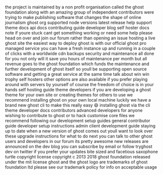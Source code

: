 the project is maintained by a non profit organisation called the ghost foundation along with an amazing group of independent contributors were trying to make publishing software that changes the shape of online journalism ghost org supported node versions latest release help support theme docs api docs contributing guide developer blog self hoster docs note if youre stuck cant get something working or need some help please head on over and join our forum rather than opening an issue hosting a live ghost site the easiest way to deploy ghost is with our official ghost pro managed service you can have a fresh instance up and running in a couple of clicks with a worldwide cdn backups security and maintenance all done for you not only will it save you hours of maintenance per month but all revenue goes to the ghost foundation which funds the maintenance and further development of ghost itself so youll be supporting open source software and getting a great service at the same time talk about win win trophy self hosters other options are also available if you prefer playing around with servers by yourself of course the freedom of choice is in your hands self hosting guide theme developers if you are developing a ghost theme for your own site or creating themes for others to use we recommend installing ghost on your own local machine luckily we have a brand new ghost cli to make this really easy 😄 installing ghost via the cli theme developer docs contributors advanced developers for anyone wishing to contribute to ghost or to hack customise core files we recommend following our development setup guides general contributor guide developer setup instructions admin client development guide staying up to date when a new version of ghost comes out youll want to look over these upgrade instructions for what to do next you can talk to other ghost users and developers in our forum its pretty awesome new releases are announced on the dev blog you can subscribe by email or follow tryghost dev on twitter if you prefer your updates bite sized and facetious saxophone turtle copyright license copyright c 2013 2018 ghost foundation released under the mit license ghost and the ghost logo are trademarks of ghost foundation ltd please see our trademark policy for info on acceptable usage